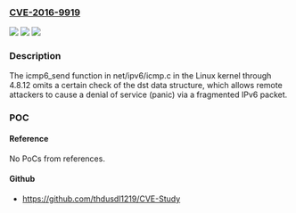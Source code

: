 ### [CVE-2016-9919](https://cve.mitre.org/cgi-bin/cvename.cgi?name=CVE-2016-9919)
![](https://img.shields.io/static/v1?label=Product&message=n%2Fa&color=blue)
![](https://img.shields.io/static/v1?label=Version&message=n%2Fa&color=blue)
![](https://img.shields.io/static/v1?label=Vulnerability&message=n%2Fa&color=brighgreen)

### Description

The icmp6_send function in net/ipv6/icmp.c in the Linux kernel through 4.8.12 omits a certain check of the dst data structure, which allows remote attackers to cause a denial of service (panic) via a fragmented IPv6 packet.

### POC

#### Reference
No PoCs from references.

#### Github
- https://github.com/thdusdl1219/CVE-Study

